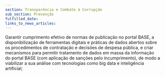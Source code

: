 ```yaml
---
section: Transparência e Combate à Corrupção
sub_section: Prevenção
fulfilled_date:
links_to_news_articles:
---
```


Garantir cumprimento efetivo de normas de publicação no portal BASE, a disponibilização de ferramentas digitais e práticas de dados abertos sobre os procedimentos de contratação e decisões de despesa pública, e criar mecanismos para permitir tratamento de dados em massa da informação do portal BASE (com aplicação de sanções pelo incumprimento), de modo a viabilizar a sua análise com tecnologias como big data e inteligência artificial;